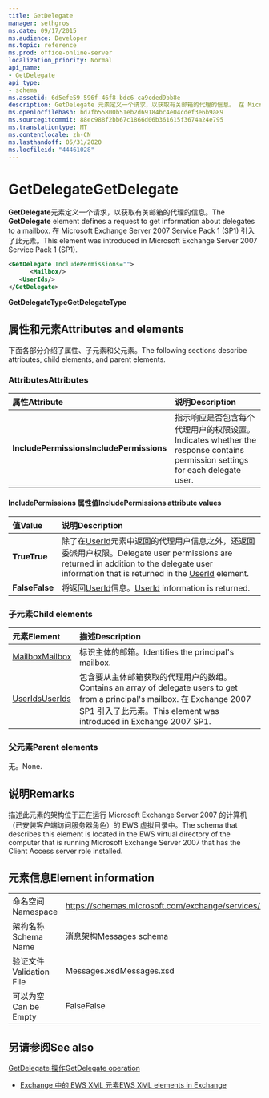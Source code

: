 ```yaml
---
title: GetDelegate
manager: sethgros
ms.date: 09/17/2015
ms.audience: Developer
ms.topic: reference
ms.prod: office-online-server
localization_priority: Normal
api_name:
- GetDelegate
api_type:
- schema
ms.assetid: 6d5efe59-596f-46f8-bdc6-ca9cded9bb8e
description: GetDelegate 元素定义一个请求，以获取有关邮箱的代理的信息。 在 Microsoft Exchange Server 2007 Service Pack 1 (SP1) 引入了此元素。
ms.openlocfilehash: bd7fb55800b51eb2d69184bc4e04cdef3e6b9a89
ms.sourcegitcommit: 88ec988f2bb67c1866d06b361615f3674a24e795
ms.translationtype: MT
ms.contentlocale: zh-CN
ms.lasthandoff: 05/31/2020
ms.locfileid: "44461028"
---
```

# <a name="getdelegate"></a><span data-ttu-id="8f7bc-104">GetDelegate</span><span class="sxs-lookup"><span data-stu-id="8f7bc-104">GetDelegate</span></span>

<span data-ttu-id="8f7bc-105">**GetDelegate**元素定义一个请求，以获取有关邮箱的代理的信息。</span><span class="sxs-lookup"><span data-stu-id="8f7bc-105">The **GetDelegate** element defines a request to get information about delegates to a mailbox.</span></span> <span data-ttu-id="8f7bc-106">在 Microsoft Exchange Server 2007 Service Pack 1 (SP1) 引入了此元素。</span><span class="sxs-lookup"><span data-stu-id="8f7bc-106">This element was introduced in Microsoft Exchange Server 2007 Service Pack 1 (SP1).</span></span> 
  
```xml
<GetDelegate IncludePermissions="">
      <Mailbox/>
   <UserIds/>
</GetDelegate>
```

 <span data-ttu-id="8f7bc-107">**GetDelegateType**</span><span class="sxs-lookup"><span data-stu-id="8f7bc-107">**GetDelegateType**</span></span>
## <a name="attributes-and-elements"></a><span data-ttu-id="8f7bc-108">属性和元素</span><span class="sxs-lookup"><span data-stu-id="8f7bc-108">Attributes and elements</span></span>

<span data-ttu-id="8f7bc-109">下面各部分介绍了属性、子元素和父元素。</span><span class="sxs-lookup"><span data-stu-id="8f7bc-109">The following sections describe attributes, child elements, and parent elements.</span></span>
  
### <a name="attributes"></a><span data-ttu-id="8f7bc-110">Attributes</span><span class="sxs-lookup"><span data-stu-id="8f7bc-110">Attributes</span></span>

|<span data-ttu-id="8f7bc-111">**属性**</span><span class="sxs-lookup"><span data-stu-id="8f7bc-111">**Attribute**</span></span>|<span data-ttu-id="8f7bc-112">**说明**</span><span class="sxs-lookup"><span data-stu-id="8f7bc-112">**Description**</span></span>|
|:-----|:-----|
|<span data-ttu-id="8f7bc-113">**IncludePermissions**</span><span class="sxs-lookup"><span data-stu-id="8f7bc-113">**IncludePermissions**</span></span> <br/> |<span data-ttu-id="8f7bc-114">指示响应是否包含每个代理用户的权限设置。</span><span class="sxs-lookup"><span data-stu-id="8f7bc-114">Indicates whether the response contains permission settings for each delegate user.</span></span>  <br/> |
   
#### <a name="includepermissions-attribute-values"></a><span data-ttu-id="8f7bc-115">IncludePermissions 属性值</span><span class="sxs-lookup"><span data-stu-id="8f7bc-115">IncludePermissions attribute values</span></span>

|<span data-ttu-id="8f7bc-116">**值**</span><span class="sxs-lookup"><span data-stu-id="8f7bc-116">**Value**</span></span>|<span data-ttu-id="8f7bc-117">**说明**</span><span class="sxs-lookup"><span data-stu-id="8f7bc-117">**Description**</span></span>|
|:-----|:-----|
|<span data-ttu-id="8f7bc-118">**True**</span><span class="sxs-lookup"><span data-stu-id="8f7bc-118">**True**</span></span> <br/> |<span data-ttu-id="8f7bc-119">除了在[UserId](userid.md)元素中返回的代理用户信息之外，还返回委派用户权限。</span><span class="sxs-lookup"><span data-stu-id="8f7bc-119">Delegate user permissions are returned in addition to the delegate user information that is returned in the [UserId](userid.md) element.</span></span>  <br/> |
|<span data-ttu-id="8f7bc-120">**False**</span><span class="sxs-lookup"><span data-stu-id="8f7bc-120">**False**</span></span> <br/> |<span data-ttu-id="8f7bc-121">将返回[UserId](userid.md)信息。</span><span class="sxs-lookup"><span data-stu-id="8f7bc-121">[UserId](userid.md) information is returned.</span></span>  <br/> |
   
### <a name="child-elements"></a><span data-ttu-id="8f7bc-122">子元素</span><span class="sxs-lookup"><span data-stu-id="8f7bc-122">Child elements</span></span>

|<span data-ttu-id="8f7bc-123">**元素**</span><span class="sxs-lookup"><span data-stu-id="8f7bc-123">**Element**</span></span>|<span data-ttu-id="8f7bc-124">**描述**</span><span class="sxs-lookup"><span data-stu-id="8f7bc-124">**Description**</span></span>|
|:-----|:-----|
|[<span data-ttu-id="8f7bc-125">Mailbox</span><span class="sxs-lookup"><span data-stu-id="8f7bc-125">Mailbox</span></span>](mailbox.md) <br/> |<span data-ttu-id="8f7bc-126">标识主体的邮箱。</span><span class="sxs-lookup"><span data-stu-id="8f7bc-126">Identifies the principal's mailbox.</span></span>  <br/> |
|[<span data-ttu-id="8f7bc-127">UserIds</span><span class="sxs-lookup"><span data-stu-id="8f7bc-127">UserIds</span></span>](userids.md) <br/> |<span data-ttu-id="8f7bc-128">包含要从主体邮箱获取的代理用户的数组。</span><span class="sxs-lookup"><span data-stu-id="8f7bc-128">Contains an array of delegate users to get from a principal's mailbox.</span></span> <span data-ttu-id="8f7bc-129">在 Exchange 2007 SP1 引入了此元素。</span><span class="sxs-lookup"><span data-stu-id="8f7bc-129">This element was introduced in Exchange 2007 SP1.</span></span>  <br/> |
   
### <a name="parent-elements"></a><span data-ttu-id="8f7bc-130">父元素</span><span class="sxs-lookup"><span data-stu-id="8f7bc-130">Parent elements</span></span>

<span data-ttu-id="8f7bc-131">无。</span><span class="sxs-lookup"><span data-stu-id="8f7bc-131">None.</span></span>
  
## <a name="remarks"></a><span data-ttu-id="8f7bc-132">说明</span><span class="sxs-lookup"><span data-stu-id="8f7bc-132">Remarks</span></span>

<span data-ttu-id="8f7bc-133">描述此元素的架构位于正在运行 Microsoft Exchange Server 2007 的计算机（已安装客户端访问服务器角色）的 EWS 虚拟目录中。</span><span class="sxs-lookup"><span data-stu-id="8f7bc-133">The schema that describes this element is located in the EWS virtual directory of the computer that is running Microsoft Exchange Server 2007 that has the Client Access server role installed.</span></span>
  
## <a name="element-information"></a><span data-ttu-id="8f7bc-134">元素信息</span><span class="sxs-lookup"><span data-stu-id="8f7bc-134">Element information</span></span>

|||
|:-----|:-----|
|<span data-ttu-id="8f7bc-135">命名空间</span><span class="sxs-lookup"><span data-stu-id="8f7bc-135">Namespace</span></span>  <br/> |https://schemas.microsoft.com/exchange/services/2006/messages  <br/> |
|<span data-ttu-id="8f7bc-136">架构名称</span><span class="sxs-lookup"><span data-stu-id="8f7bc-136">Schema Name</span></span>  <br/> |<span data-ttu-id="8f7bc-137">消息架构</span><span class="sxs-lookup"><span data-stu-id="8f7bc-137">Messages schema</span></span>  <br/> |
|<span data-ttu-id="8f7bc-138">验证文件</span><span class="sxs-lookup"><span data-stu-id="8f7bc-138">Validation File</span></span>  <br/> |<span data-ttu-id="8f7bc-139">Messages.xsd</span><span class="sxs-lookup"><span data-stu-id="8f7bc-139">Messages.xsd</span></span>  <br/> |
|<span data-ttu-id="8f7bc-140">可以为空</span><span class="sxs-lookup"><span data-stu-id="8f7bc-140">Can be Empty</span></span>  <br/> |<span data-ttu-id="8f7bc-141">False</span><span class="sxs-lookup"><span data-stu-id="8f7bc-141">False</span></span>  <br/> |
   
## <a name="see-also"></a><span data-ttu-id="8f7bc-142">另请参阅</span><span class="sxs-lookup"><span data-stu-id="8f7bc-142">See also</span></span>



[<span data-ttu-id="8f7bc-143">GetDelegate 操作</span><span class="sxs-lookup"><span data-stu-id="8f7bc-143">GetDelegate operation</span></span>](getdelegate-operation.md)


- [<span data-ttu-id="8f7bc-144">Exchange 中的 EWS XML 元素</span><span class="sxs-lookup"><span data-stu-id="8f7bc-144">EWS XML elements in Exchange</span></span>](ews-xml-elements-in-exchange.md)


